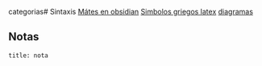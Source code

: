 categorias# Sintaxis
[Mátes en obsidian](https://help.obsidian.md/How+to/Format+your+notes#Math)
[Simbolos griegos latex](https://manualdelatex.com/caracteres/letras-griegas)
[diagramas](https://help.obsidian.md/How+to/Format+your+notes#Diagram)
## Notas
```ad-summary
title: nota
```